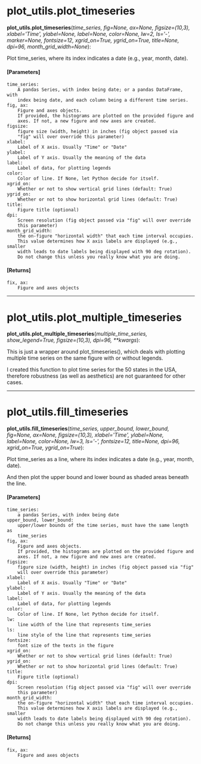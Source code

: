 # plot_utils.plot_timeseries

**plot_utils.plot_timeseries**(*time_series, fig=None, ax=None, figsize=(10,3), xlabel='Time', ylabel=None, label=None, color=None, lw=2, ls='-', marker=None, fontsize=12, xgrid_on=True, ygrid_on=True, title=None, dpi=96, month_grid_width=None*):

Plot time_series, where its index indicates a date (e.g., year, month, date).

#### [Parameters]
    time_series:
        A pandas Series, with index being date; or a pandas DataFrame, with
        index being date, and each column being a different time series.
    fig, ax:
        Figure and axes objects.
        If provided, the histograms are plotted on the provided figure and
        axes. If not, a new figure and new axes are created.
    figsize:
        figure size (width, height) in inches (fig object passed via
        "fig" will over override this parameter)
    xlabel:
        Label of X axis. Usually "Time" or "Date"
    ylabel:
        Label of Y axis. Usually the meaning of the data
    label:
        Label of data, for plotting legends
    color:
        Color of line. If None, let Python decide for itself.
    xgrid_on:
        Whether or not to show vertical grid lines (default: True)
    ygrid_on:
        Whether or not to show horizontal grid lines (default: True)
    title:
        Figure title (optional)
    dpi:
        Screen resolution (fig object passed via "fig" will over override
        this parameter)
    month_grid_width:
        the on-figure "horizontal width" that each time interval occupies.
        This value determines how X axis labels are displayed (e.g., smaller
        width leads to date labels being displayed with 90 deg rotation).
        Do not change this unless you really know what you are doing.

#### [Returns]
    fix, ax:
        Figure and axes objects

--------------------------------------------------------
# plot_utils.plot_multiple_timeseries

**plot_utils.plot_multiple_timeseries**(*multiple_time_series, show_legend=True, figsize=(10,3), dpi=96, \*\*kwargs*):

This is just a wrapper around plot_timeseries(), which deals with plotting multiple time series on the same figure with or without legends.

I created this function to plot time series for the 50 states in the USA, therefore robustness (as well as aesthetics) are not guaranteed for other cases.

---------------------------------------------------------
# plot_utils.fill_timeseries

**plot_utils.fill_timeseries**(*time_series, upper_bound, lower_bound, fig=None, ax=None, figsize=(10,3), xlabel='Time', ylabel=None, label=None, color=None, lw=3, ls='-', fontsize=12, title=None, dpi=96, xgrid_on=True, ygrid_on=True*):

Plot time_series as a line, where its index indicates a date (e.g., year, month, date).

And then plot the upper bound and lower bound as shaded areas beneath the line.

#### [Parameters]
    time_series:
        a pandas Series, with index being date
    upper_bound, lower_bound:
        upper/lower bounds of the time series, must have the same length as
        time_series
    fig, ax:
        Figure and axes objects.
        If provided, the histograms are plotted on the provided figure and
        axes. If not, a new figure and new axes are created.
    figsize:
        figure size (width, height) in inches (fig object passed via "fig"
        will over override this parameter)
    xlabel:
        Label of X axis. Usually "Time" or "Date"
    ylabel:
        Label of Y axis. Usually the meaning of the data
    label:
        Label of data, for plotting legends
    color:
        Color of line. If None, let Python decide for itself.
    lw:
        line width of the line that represents time_series
    ls:
        line style of the line that represents time_series
    fontsize:
        font size of the texts in the figure
    xgrid_on:
        Whether or not to show vertical grid lines (default: True)
    ygrid_on:
        Whether or not to show horizontal grid lines (default: True)
    title:
        Figure title (optional)
    dpi:
        Screen resolution (fig object passed via "fig" will over override
        this parameter)
    month_grid_width:
        the on-figure "horizontal width" that each time interval occupies.
        This value determines how X axis labels are displayed (e.g., smaller
        width leads to date labels being displayed with 90 deg rotation).
        Do not change this unless you really know what you are doing.

#### [Returns]
    fix, ax:
        Figure and axes objects
